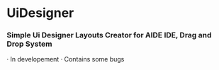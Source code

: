 # UiDesigner

### Simple Ui Designer Layouts Creator for AIDE IDE, Drag and Drop System
 · In developement
 · Contains some bugs
